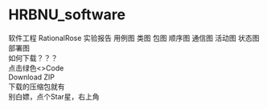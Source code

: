 # HRBNU_software
软件工程 RationalRose 实验报告  用例图 类图 包图 顺序图 通信图 活动图 状态图 部署图  
如何下载？？？  
  点击绿色<>Code  
  Download ZIP  
  下载的压缩包就有  
别白嫖，点个Star星，右上角
